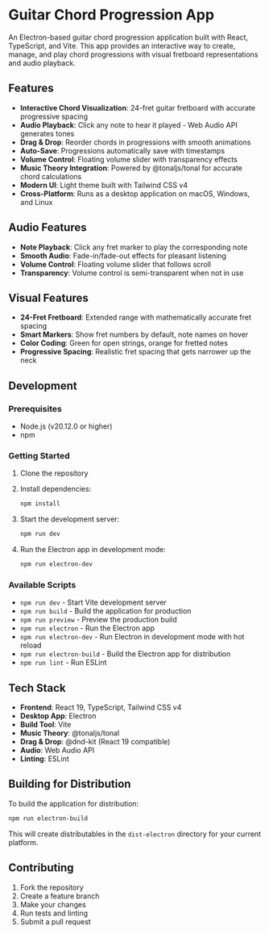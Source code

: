 # Guitar Chord Progression App

An Electron-based guitar chord progression application built with React, TypeScript, and Vite. This app provides an interactive way to create, manage, and play chord progressions with visual fretboard representations and audio playback.

## Features

- **Interactive Chord Visualization**: 24-fret guitar fretboard with accurate progressive spacing
- **Audio Playback**: Click any note to hear it played - Web Audio API generates tones
- **Drag & Drop**: Reorder chords in progressions with smooth animations
- **Auto-Save**: Progressions automatically save with timestamps
- **Volume Control**: Floating volume slider with transparency effects
- **Music Theory Integration**: Powered by @tonaljs/tonal for accurate chord calculations
- **Modern UI**: Light theme built with Tailwind CSS v4
- **Cross-Platform**: Runs as a desktop application on macOS, Windows, and Linux

## Audio Features

- **Note Playback**: Click any fret marker to play the corresponding note
- **Smooth Audio**: Fade-in/fade-out effects for pleasant listening
- **Volume Control**: Floating volume slider that follows scroll
- **Transparency**: Volume control is semi-transparent when not in use

## Visual Features

- **24-Fret Fretboard**: Extended range with mathematically accurate fret spacing
- **Smart Markers**: Show fret numbers by default, note names on hover
- **Color Coding**: Green for open strings, orange for fretted notes
- **Progressive Spacing**: Realistic fret spacing that gets narrower up the neck

## Development

### Prerequisites

- Node.js (v20.12.0 or higher)
- npm

### Getting Started

1. Clone the repository
2. Install dependencies:
   ```bash
   npm install
   ```

3. Start the development server:
   ```bash
   npm run dev
   ```

4. Run the Electron app in development mode:
   ```bash
   npm run electron-dev
   ```

### Available Scripts

- `npm run dev` - Start Vite development server
- `npm run build` - Build the application for production
- `npm run preview` - Preview the production build
- `npm run electron` - Run the Electron app
- `npm run electron-dev` - Run Electron in development mode with hot reload
- `npm run electron-build` - Build the Electron app for distribution
- `npm run lint` - Run ESLint

## Tech Stack

- **Frontend**: React 19, TypeScript, Tailwind CSS v4
- **Desktop App**: Electron
- **Build Tool**: Vite
- **Music Theory**: @tonaljs/tonal
- **Drag & Drop**: @dnd-kit (React 19 compatible)
- **Audio**: Web Audio API
- **Linting**: ESLint

## Building for Distribution

To build the application for distribution:

```bash
npm run electron-build
```

This will create distributables in the `dist-electron` directory for your current platform.

## Contributing

1. Fork the repository
2. Create a feature branch
3. Make your changes
4. Run tests and linting
5. Submit a pull request
